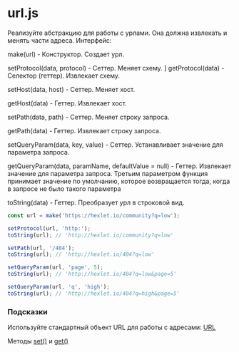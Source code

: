# url.js
Реализуйте абстракцию для работы с урлами. Она должна извлекать и менять части адреса. Интерфейс:

make(url) - Конструктор. Создает урл.

setProtocol(data, protocol) - Сеттер. Меняет схему.
]
getProtocol(data) - Селектор (геттер). Извлекает схему.

setHost(data, host) - Сеттер. Меняет хост.

getHost(data) - Геттер. Извлекает хост.

setPath(data, path) - Сеттер. Меняет строку запроса.

getPath(data) - Геттер. Извлекает строку запроса.


setQueryParam(data, key, value) - Сеттер. Устанавливает значение для параметра запроса.

getQueryParam(data, paramName, defaultValue = null) - Геттер. Извлекает значение для параметра запроса. Третьим параметром функция принимает значение по умолчанию, которое возвращается тогда, когда в запросе не было такого параметра

toString(data) - Геттер. Преобразует урл в строковой вид.

``` javascript
const url = make('https://hexlet.io/community?q=low');

setProtocol(url, 'http:');
toString(url); // 'http://hexlet.io/community?q=low'

setPath(url, '/404');
toString(url); // 'http://hexlet.io/404?q=low'

setQueryParam(url, 'page', 5);
toString(url); // 'http://hexlet.io/404?q=low&page=5'

setQueryParam(url, 'q', 'high');
toString(url); // 'http://hexlet.io/404?q=high&page=5'
```
### Подсказки
Используйте стандартный объект URL для работы с адресами: [URL]("https://nodejs.org/api/url.html#url_url_strings_and_url_objects")

Методы [set()](https://developer.mozilla.org/en-US/docs/Web/API/URLSearchParams/set) и [get()](https://developer.mozilla.org/en-US/docs/Web/API/URLSearchParams/get)